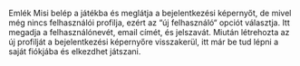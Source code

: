 Emlék Misi belép a játékba és meglátja a bejelentkezési képernyőt, de mivel még nincs felhasználói profilja, ezért az “új felhasználó“ opciót választja. Itt megadja a felhasználónevét, email címét, és jelszavát. Miután létrehozta az új profilját a bejelentkezési képernyőre visszakerül, itt már be tud lépni a saját fiókjába és elkezdhet játszani.
